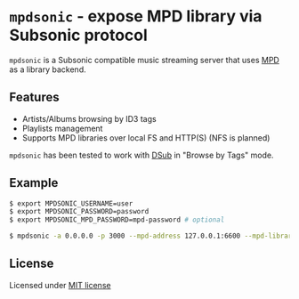 # `mpdsonic` - expose MPD library via Subsonic protocol

`mpdsonic` is a Subsonic compatible music streaming server that uses [MPD][mpd] as a library backend.

## Features

  - Artists/Albums browsing by ID3 tags
  - Playlists management
  - Supports MPD libraries over local FS and HTTP(S) (NFS is planned)

`mpdsonic` has been tested to work with [DSub][dsub] in "Browse by Tags" mode.
  
## Example

```bash
$ export MPDSONIC_USERNAME=user
$ export MPDSONIC_PASSWORD=password
$ export MPDSONIC_MPD_PASSWORD=mpd-password # optional

$ mpdsonic -a 0.0.0.0 -p 3000 --mpd-address 127.0.0.1:6600 --mpd-library /music
```

## License

Licensed under [MIT license](LICENSE)

[mpd]: https://musicpd.org
[dsub]: https://github.com/daneren2005/Subsonic
